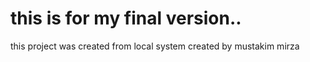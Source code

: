 # this is for my final version..

this project was created from local system
created by mustakim mirza